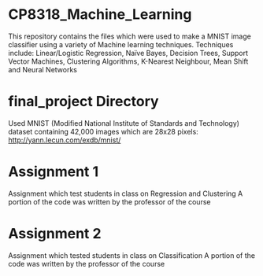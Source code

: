 # CP8318_Machine_Learning
This repository contains the files which were used to make a MNIST image classifier using a variety of Machine learning techniques. Techniques include: Linear/Logistic Regression, Naïve Bayes, Decision Trees, Support Vector Machines, Clustering Algorithms, K-Nearest Neighbour, Mean Shift and Neural Networks 


# final_project Directory #
Used MNIST (Modified National Institute of Standards and Technology) dataset containing 42,000 images which are 28x28 pixels: http://yann.lecun.com/exdb/mnist/

# Assignment 1 #
Assignment which test students in class on Regression and Clustering
A portion of the code was written by the professor of the course

# Assignment 2 #
Assignment which tested students in class on Classification
A portion of the code was written by the professor of the course


